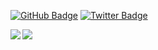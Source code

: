 [![GitHub Badge](https://img.shields.io/badge/-GitHub-000?style=flat&logo=Github&logoColor=white)](https://github.com/joe41203)
[![Twitter Badge](https://img.shields.io/badge/-Twitter-1ca0f1?style=flat-square&logo=twitter&logoColor=white&link=https://twitter.com/joe41203)](https://twitter.com/joe41203)

<a href="https://github.com/joe41203">
  <img align="left" src="https://github-readme-stats.vercel.app/api?username=joe41203&show_icons=true&count_private=true&theme=tokyonight" />
</a>
<a href="https://github.com/joe41203">
  <img align="left" src="https://github-readme-stats.vercel.app/api/top-langs/?username=joe41203&count_private=true&theme=tokyonight&hide=javascript,Objective-C,HTML,Swift" />
</a>
